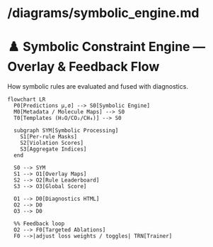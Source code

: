 # /diagrams/symbolic_engine.md

# ♟️ Symbolic Constraint Engine — Overlay & Feedback Flow

How symbolic rules are evaluated and fused with diagnostics.

```mermaid
flowchart LR
  P0[Predictions μ,σ] --> S0[Symbolic Engine]
  M0[Metadata / Molecule Maps] --> S0
  T0[Templates (H₂O/CO₂/CH₄)] --> S0

  subgraph SYM[Symbolic Processing]
    S1[Per-rule Masks]
    S2[Violation Scores]
    S3[Aggregate Indices]
  end

  S0 --> SYM
  S1 --> O1[Overlay Maps]
  S2 --> O2[Rule Leaderboard]
  S3 --> O3[Global Score]

  O1 --> D0[Diagnostics HTML]
  O2 --> D0
  O3 --> D0

  %% Feedback loop
  O2 --> F0[Targeted Ablations]
  F0 -->|adjust loss weights / toggles| TRN[Trainer]
